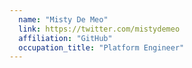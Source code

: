 ```yaml
---
  name: "Misty De Meo"
  link: https://twitter.com/mistydemeo
  affiliation: "GitHub"
  occupation_title: "Platform Engineer"
---
```

